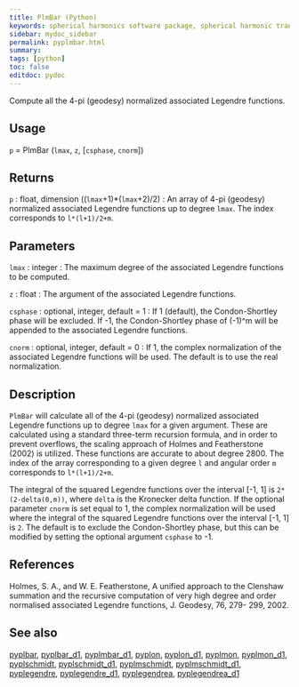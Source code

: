 ```yaml
---
title: PlmBar (Python)
keywords: spherical harmonics software package, spherical harmonic transform, legendre functions, multitaper spectral analysis, fortran, Python, gravity, magnetic field
sidebar: mydoc_sidebar
permalink: pyplmbar.html
summary:
tags: [python]
toc: false
editdoc: pydoc
---
```


Compute all the 4-pi (geodesy) normalized associated Legendre functions.

## Usage

`p` = PlmBar (`lmax`, `z`, [`csphase`, `cnorm`])

## Returns

`p` : float, dimension ((`lmax`+1)\*(`lmax`+2)/2)
:   An array of 4-pi (geodesy) normalized associated Legendre functions up to degree `lmax`. The index corresponds to `l*(l+1)/2+m`.

## Parameters

`lmax` : integer
:   The maximum degree of the associated Legendre functions to be computed.

`z` : float
:   The argument of the associated Legendre functions.

`csphase` : optional, integer, default = 1
:   If 1 (default), the Condon-Shortley phase will be excluded. If -1, the Condon-Shortley phase of (-1)^m will be appended to the associated Legendre functions.

`cnorm` : optional, integer, default = 0
:   If 1, the complex normalization of the associated Legendre functions will be used. The default is to use the real normalization.

## Description

`PlmBar` will calculate all of the 4-pi (geodesy) normalized associated Legendre functions up to degree `lmax` for a given argument. These are calculated using a standard three-term recursion formula, and in order to prevent overflows, the scaling approach of Holmes and Featherstone (2002) is utilized. These functions are accurate to about degree 2800. The index of the array corresponding to a given degree `l` and angular order `m` corresponds to `l*(l+1)/2+m`.

The integral of the squared Legendre functions over the interval [-1, 1] is `2*(2-delta(0,m))`, where `delta` is the Kronecker delta function. If the optional parameter `cnorm` is set equal to 1, the complex normalization will be used where the integral of the squared Legendre functions over the interval [-1, 1] is `2`. The default is to exclude the Condon-Shortley phase, but this can be modified by setting the optional argument `csphase` to -1.

## References

Holmes, S. A., and W. E. Featherstone, A unified approach to the Clenshaw
summation and the recursive computation of very high degree and
order normalised associated Legendre functions, J. Geodesy, 76, 279-
299, 2002.

## See also

[pyplbar](pyplbar.html), [pyplbar_d1](pyplbar_d1.html), [pyplmbar_d1](pyplmbar_d1.html), [pyplon](pyplon.html), [pyplon_d1](pyplon_d1.html), [pyplmon](pyplmon.html), [pyplmon_d1](pyplmon_d1.html), [pyplschmidt](pyplschmidt.html), [pyplschmidt_d1](pyplschmidt_d1.html), [pyplmschmidt](pyplmschmidt.html), [pyplmschmidt_d1](pyplmschmidt_d1.html), [pyplegendre](pyplegendre.html), [pyplegendre_d1](pyplegendre_d1.html), [pyplegendrea](pyplegendrea.html), [pyplegendrea_d1](pyplegendrea_d1.html)
